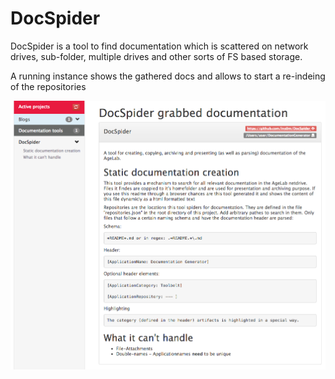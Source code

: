 # DocSpider
DocSpider is a tool to find documentation which is scattered on network drives, sub-folder, multiple drives and other sorts of FS based storage.

A running instance shows the gathered docs and allows to start a re-indeing of the repositories


![Preview of a running DocSpider instance](/doc/docspider.png)
